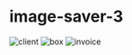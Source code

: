 # image-saver-3


![client](https://github.com/imadeddinedjekoune/image-saver-3/assets/75379150/1057ca38-04dd-422f-80eb-c3c91b6dd543)
![box](![invoice](https://github.com/imadeddinedjekoune/image-saver-3/assets/75379150/68deee98-9cf8-4373-abde-d32197ac2bb8))
![invoice](https://github.com/imadeddinedjekoune/image-saver-3/assets/75379150/da415ba0-59b5-44cf-a803-573b8f733dca)
